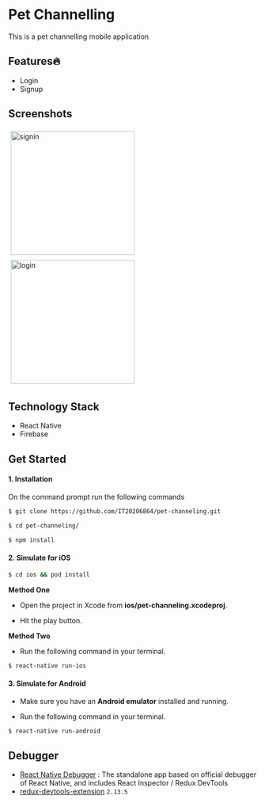 # Pet Channelling

This is a pet channelling mobile application

## Features🔥

- Login
- Signup

## Screenshots

<div style="display:flex; flex-wrap:wrap;">
  <img src="./images/sigin.png" alt="signin" width="250" style="flex:1; margin: 5px;">
  <img src="./images/login.png" alt="login" width="250" style="flex:1; margin: 5px;">
 </div>

## Technology Stack

- React Native
- Firebase

## Get Started

#### 1. Installation

On the command prompt run the following commands

```sh
$ git clone https://github.com/IT20206864/pet-channeling.git

$ cd pet-channeling/

$ npm install
```

#### 2. Simulate for iOS

```sh
$ cd ios && pod install
```

**Method One**

- Open the project in Xcode from **ios/pet-channeling.xcodeproj**.

- Hit the play button.

**Method Two**

- Run the following command in your terminal.

```sh
$ react-native run-ios
```

#### 3. Simulate for Android

- Make sure you have an **Android emulator** installed and running.

- Run the following command in your terminal.

```sh
$ react-native run-android
```

## Debugger

- [React Native Debugger](https://github.com/jhen0409/react-native-debugger) : The standalone app based on official debugger of React Native, and includes React Inspector / Redux DevTools
- [redux-devtools-extension](https://github.com/zalmoxisus/redux-devtools-extension) `2.13.5`
